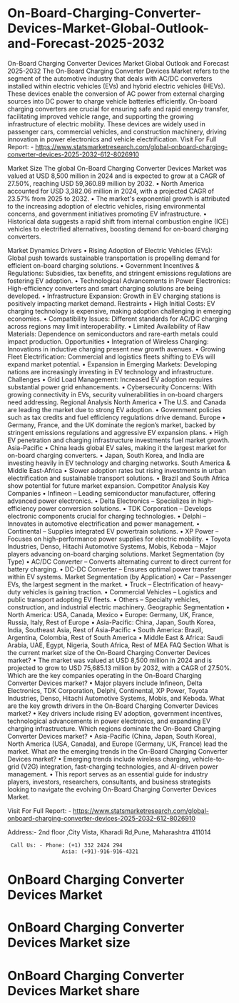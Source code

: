 # On-Board-Charging-Converter-Devices-Market-Global-Outlook-and-Forecast-2025-2032

On-Board Charging Converter Devices Market Global Outlook and Forecast 2025-2032
The On-Board Charging Converter Devices Market refers to the segment of the automotive industry that deals with AC/DC converters installed within electric vehicles (EVs) and hybrid electric vehicles (HEVs). These devices enable the conversion of AC power from external charging sources into DC power to charge vehicle batteries efficiently. On-board charging converters are crucial for ensuring safe and rapid energy transfer, facilitating improved vehicle range, and supporting the growing infrastructure of electric mobility. These devices are widely used in passenger cars, commercial vehicles, and construction machinery, driving innovation in power electronics and vehicle electrification.
Visit For Full Report: - https://www.statsmarketresearch.com/global-onboard-charging-converter-devices-2025-2032-612-8026910

Market Size
The global On-Board Charging Converter Devices Market was valued at USD 8,500 million in 2024 and is expected to grow at a CAGR of 27.50%, reaching USD 59,360.89 million by 2032.
•	North America accounted for USD 3,382.06 million in 2024, with a projected CAGR of 23.57% from 2025 to 2032.
•	The market's exponential growth is attributed to the increasing adoption of electric vehicles, rising environmental concerns, and government initiatives promoting EV infrastructure.
•	Historical data suggests a rapid shift from internal combustion engine (ICE) vehicles to electrified alternatives, boosting demand for on-board charging converters.
 
Market Dynamics
Drivers
•	Rising Adoption of Electric Vehicles (EVs): Global push towards sustainable transportation is propelling demand for efficient on-board charging solutions.
•	Government Incentives & Regulations: Subsidies, tax benefits, and stringent emissions regulations are fostering EV adoption.
•	Technological Advancements in Power Electronics: High-efficiency converters and smart charging solutions are being developed.
•	Infrastructure Expansion: Growth in EV charging stations is positively impacting market demand.
Restraints
•	High Initial Costs: EV charging technology is expensive, making adoption challenging in emerging economies.
•	Compatibility Issues: Different standards for AC/DC charging across regions may limit interoperability.
•	Limited Availability of Raw Materials: Dependence on semiconductors and rare-earth metals could impact production.
Opportunities
•	Integration of Wireless Charging: Innovations in inductive charging present new growth avenues.
•	Growing Fleet Electrification: Commercial and logistics fleets shifting to EVs will expand market potential.
•	Expansion in Emerging Markets: Developing nations are increasingly investing in EV technology and infrastructure.
Challenges
•	Grid Load Management: Increased EV adoption requires substantial power grid enhancements.
•	Cybersecurity Concerns: With growing connectivity in EVs, security vulnerabilities in on-board chargers need addressing.
Regional Analysis
North America
•	The U.S. and Canada are leading the market due to strong EV adoption.
•	Government policies such as tax credits and fuel efficiency regulations drive demand.
Europe
•	Germany, France, and the UK dominate the region’s market, backed by stringent emissions regulations and aggressive EV expansion plans.
•	High EV penetration and charging infrastructure investments fuel market growth.
Asia-Pacific
•	China leads global EV sales, making it the largest market for on-board charging converters.
•	Japan, South Korea, and India are investing heavily in EV technology and charging networks.
South America & Middle East-Africa
•	Slower adoption rates but rising investments in urban electrification and sustainable transport solutions.
•	Brazil and South Africa show potential for future market expansion.
Competitor Analysis
Key Companies
•	Infineon – Leading semiconductor manufacturer, offering advanced power electronics.
•	Delta Electronics – Specializes in high-efficiency power conversion solutions.
•	TDK Corporation – Develops electronic components crucial for charging technologies.
•	Delphi – Innovates in automotive electrification and power management.
•	Continental – Supplies integrated EV powertrain solutions.
•	XP Power – Focuses on high-performance power supplies for electric mobility.
•	Toyota Industries, Denso, Hitachi Automotive Systems, Mobis, Keboda – Major players advancing on-board charging solutions.
Market Segmentation (by Type)
•	AC/DC Converter – Converts alternating current to direct current for battery charging.
•	DC-DC Converter – Ensures optimal power transfer within EV systems.
Market Segmentation (by Application)
•	Car – Passenger EVs, the largest segment in the market.
•	Truck – Electrification of heavy-duty vehicles is gaining traction.
•	Commercial Vehicles – Logistics and public transport adopting EV fleets.
•	Others – Specialty vehicles, construction, and industrial electric machinery.
Geographic Segmentation
•	North America: USA, Canada, Mexico
•	Europe: Germany, UK, France, Russia, Italy, Rest of Europe
•	Asia-Pacific: China, Japan, South Korea, India, Southeast Asia, Rest of Asia-Pacific
•	South America: Brazil, Argentina, Colombia, Rest of South America
•	Middle East & Africa: Saudi Arabia, UAE, Egypt, Nigeria, South Africa, Rest of MEA
FAQ Section
What is the current market size of the On-Board Charging Converter Devices market?
•	The market was valued at USD 8,500 million in 2024 and is projected to grow to USD 75,685.13 million by 2032, with a CAGR of 27.50%.
Which are the key companies operating in the On-Board Charging Converter Devices market?
•	Major players include Infineon, Delta Electronics, TDK Corporation, Delphi, Continental, XP Power, Toyota Industries, Denso, Hitachi Automotive Systems, Mobis, and Keboda.
What are the key growth drivers in the On-Board Charging Converter Devices market?
•	Key drivers include rising EV adoption, government incentives, technological advancements in power electronics, and expanding EV charging infrastructure.
Which regions dominate the On-Board Charging Converter Devices market?
•	Asia-Pacific (China, Japan, South Korea), North America (USA, Canada), and Europe (Germany, UK, France) lead the market.
What are the emerging trends in the On-Board Charging Converter Devices market?
•	Emerging trends include wireless charging, vehicle-to-grid (V2G) integration, fast-charging technologies, and AI-driven power management.
•	This report serves as an essential guide for industry players, investors, researchers, consultants, and business strategists looking to navigate the evolving On-Board Charging Converter Devices Market.



Visit For Full Report: - https://www.statsmarketresearch.com/global-onboard-charging-converter-devices-2025-2032-612-8026910






Address:- 2nd floor ,City Vista, Kharadi Rd,Pune, Maharashtra 411014

     Call Us: - Phone: (+1) 332 2424 294
                     Asia: (+91)-916-916-4321


# OnBoard Charging Converter Devices Market
# OnBoard Charging Converter Devices Market size
# OnBoard Charging Converter Devices Market share

